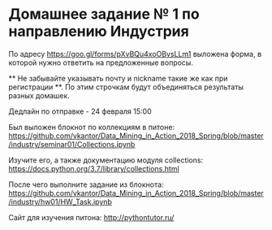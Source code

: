 # Домашнее задание № 1 по направлению Индустрия


По адресу https://goo.gl/forms/pXvBQu4xoOBvsLLm1 выложена форма, в которой нужно ответить на предложенные вопросы.

** Не забывайте указывать почту и nickname такие же как при регистрации **. По этим строчкам будут объединяться результаты разных домашек.


Дедлайн по отправке - 24 февраля 15:00


Был выложен блокнот по коллекциям в питоне: https://github.com/vkantor/Data_Mining_in_Action_2018_Spring/blob/master/industry/seminar01/Collections.ipynb


Изучите его, а также документацию модуля collections: https://docs.python.org/3.7/library/collections.html


После чего выполните задание из блокнота: https://github.com/vkantor/Data_Mining_in_Action_2018_Spring/blob/master/industry/hw01/HW_Task.ipynb


Сайт для изучения питона: http://pythontutor.ru/
